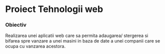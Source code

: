  <h1> Proiect Tehnologii web</h1>


<h3> Obiectiv </h3>


Realizarea unei aplicatii web care sa permita adaugarea/ stergerea si bifarea spre vanzare a unei masini in baza de date a unei companii care se ocupa cu vanzarea acestora.

